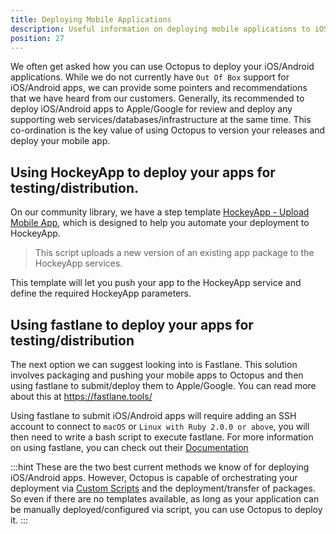 ```yaml
---
title: Deploying Mobile Applications
description: Useful information on deploying mobile applications to iOS/Android using Octopus Deploy.
position: 27
---
```


We often get asked how you can use Octopus to deploy your iOS/Android applications. While we do not currently have `Out Of Box` support for iOS/Android apps, we can provide some pointers and recommendations that we have heard from our customers. Generally, its recommended to deploy iOS/Android apps to Apple/Google for review and deploy any supporting web services/databases/infrastructure at the same time. This co-ordination is the key value of using Octopus to version your releases and deploy your mobile app.


## Using HockeyApp to deploy your apps for testing/distribution.

On our community library, we have a step template [HockeyApp - Upload Mobile App](https://library.octopusdeploy.com/step-templates/5667710e-60b8-4067-bfa5-87196faafdda/actiontemplate-hockeyapp-upload-mobile-app), which is designed to help you automate your deployment to HockeyApp.
>This script uploads a new version of an existing app package to the HockeyApp services.

This template will let you push your app to the HockeyApp service and define the required HockeyApp parameters.


## Using fastlane to deploy your apps for testing/distribution 

The next option we can suggest looking into is Fastlane. This solution involves packaging and pushing your mobile apps to Octopus and then using fastlane to submit/deploy them to Apple/Google. You can read more about this at https://fastlane.tools/

Using fastlane to submit iOS/Android apps will require adding an SSH account to connect to `macOS` or `Linux with Ruby 2.0.0 or above`, you will then need to write a bash script to execute fastlane. For more information on using fastlane, you can check out their [Documentation](https://docs.fastlane.tools/)

:::hint
These are the two best current methods we know of for deploying iOS/Android apps. However, Octopus is capable of orchestrating your deployment via [Custom Scripts](/docs/deployment-examples/custom-scripts/index.md) and the deployment/transfer of packages. So even if there are no templates available, as long as your application can be manually deployed/configured via script, you can use Octopus to deploy it.
:::
